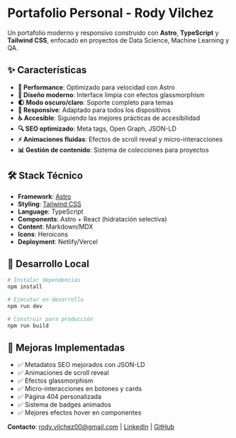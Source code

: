 # Portafolio Personal - Rody Vilchez

Un portafolio moderno y responsivo construido con **Astro**, **TypeScript** y **Tailwind CSS**, enfocado en proyectos de Data Science, Machine Learning y QA.

## ✨ Características

- **🚀 Performance**: Optimizado para velocidad con Astro
- **🎨 Diseño moderno**: Interface limpia con efectos glassmorphism
- **🌓 Modo oscuro/claro**: Soporte completo para temas
- **📱 Responsive**: Adaptado para todos los dispositivos  
- **♿ Accesible**: Siguiendo las mejores prácticas de accesibilidad
- **🔍 SEO optimizado**: Meta tags, Open Graph, JSON-LD
- **⚡ Animaciones fluidas**: Efectos de scroll reveal y micro-interacciones
- **📊 Gestión de contenido**: Sistema de colecciones para proyectos

## 🛠️ Stack Técnico

- **Framework**: [Astro](https://astro.build)
- **Styling**: [Tailwind CSS](https://tailwindcss.com)
- **Language**: TypeScript
- **Components**: Astro + React (hidratación selectiva)
- **Content**: Markdown/MDX
- **Icons**: Heroicons
- **Deployment**: Netlify/Vercel

## 🚀 Desarrollo Local

```bash
# Instalar dependencias
npm install

# Ejecutar en desarrollo
npm run dev

# Construir para producción
npm run build
```

## 🌟 Mejoras Implementadas

- ✅ Metadatos SEO mejorados con JSON-LD
- ✅ Animaciones de scroll reveal
- ✅ Efectos glassmorphism
- ✅ Micro-interacciones en botones y cards
- ✅ Página 404 personalizada
- ✅ Sistema de badges animados
- ✅ Mejores efectos hover en componentes

**Contacto**: [rody.vilchez00@gmail.com](mailto:rody.vilchez00@gmail.com) | [LinkedIn](https://linkedin.com/in/r0sewt) | [GitHub](https://github.com/R0SEWT)
